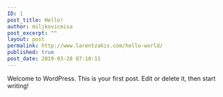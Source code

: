 ```yaml
---
ID: 1
post_title: Hello!
author: miljkovicmisa
post_excerpt: ""
layout: post
permalink: http://www.larentzakis.com/hello-world/
published: true
post_date: 2019-03-28 07:10:11
---
```

<!-- wp:paragraph -->
<p>Welcome to WordPress. This is your first post. Edit or delete it, then start writing!</p>
<!-- /wp:paragraph -->